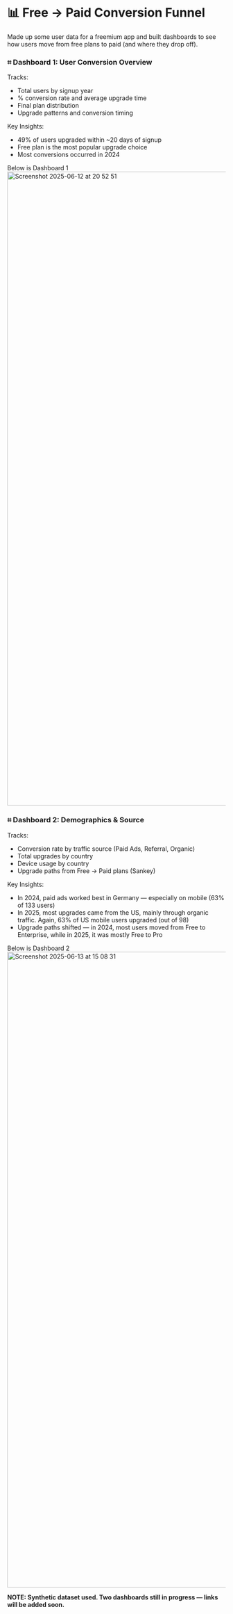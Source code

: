 # 📊 Free → Paid Conversion Funnel 

Made up some user data for a freemium app and built dashboards to see how users move from free plans to paid (and where they drop off).

### ⌗ Dashboard 1: User Conversion Overview
Tracks:
- Total users by signup year
- % conversion rate and average upgrade time
- Final plan distribution
- Upgrade patterns and conversion timing

 Key Insights:
- 49% of users upgraded within ~20 days of signup
- Free plan is the most popular upgrade choice
- Most conversions occurred in 2024

Below is Dashboard 1
<img width="1459" alt="Screenshot 2025-06-12 at 20 52 51" src="https://github.com/user-attachments/assets/0fbf11b3-a689-44d1-9ec2-ddad8604138e" />

### ⌗ Dashboard 2: Demographics & Source
Tracks:
- Conversion rate by traffic source (Paid Ads, Referral, Organic)
- Total upgrades by country
- Device usage by country
- Upgrade paths from Free → Paid plans (Sankey)

Key Insights:
- In 2024, paid ads worked best in Germany — especially on mobile (63% of 133 users)
- In 2025, most upgrades came from the US, mainly through organic traffic. Again, 63% of US mobile users upgraded (out of 98)
- Upgrade paths shifted — in 2024, most users moved from Free to Enterprise, while in 2025, it was mostly Free to Pro

Below is Dashboard 2
<img width="1463" alt="Screenshot 2025-06-13 at 15 08 31" src="https://github.com/user-attachments/assets/9e878330-3ed4-4eaf-b793-0e3f8d916802" />

**NOTE: Synthetic dataset used. Two dashboards still in progress — links will be added soon.**
